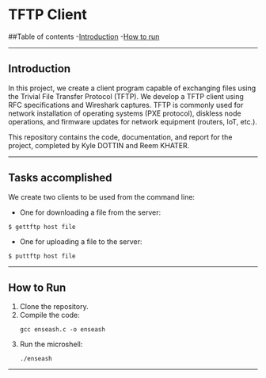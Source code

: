 # TFTP Client

##Table of contents
-[Introduction](#introduction)
-[How to run](#how-to-tun)

---

## Introduction

In this project, we create a client program capable of exchanging files using the Trivial File Transfer Protocol (TFTP). We develop a TFTP client using RFC specifications and Wireshark captures. TFTP is commonly used for network installation of operating systems (PXE protocol), diskless node operations, and firmware updates for network equipment (routers, IoT, etc.).

This repository contains the code, documentation, and report for the project, completed by Kyle DOTTIN and Reem KHATER. 

---

## Tasks accomplished

We create two clients to be used from the command line:

- One for downloading a file from the server:
```
$ gettftp host file
```
- One for uploading a file to the server:
```
$ puttftp host file
```

---

## How to Run

1. Clone the repository.
2. Compile the code:
   ```
   gcc enseash.c -o enseash
   ```
3. Run the microshell:
   ```
   ./enseash
   ```

---
